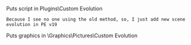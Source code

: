 Puts script in Plugins\Custom Evolution

	Because I see no one using the old method, so, I just add new scene evolution in PE v19



Puts graphics in \Graphics\Pictures\Custom Evolution